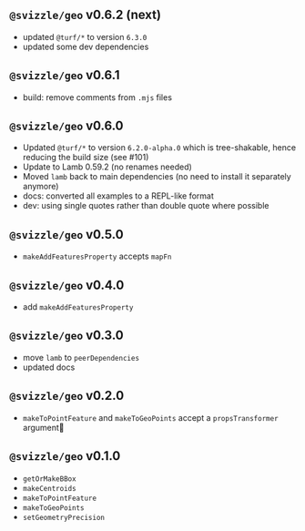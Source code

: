 ## `@svizzle/geo` v0.6.2 (next)

- updated `@turf/*` to version `6.3.0`
- updated some dev dependencies

## `@svizzle/geo` v0.6.1

- build: remove comments from `.mjs` files

## `@svizzle/geo` v0.6.0

- Updated `@turf/*` to version `6.2.0-alpha.0` which is tree-shakable, hence reducing the build size (see #101)
- Update to Lamb 0.59.2 (no renames needed)
- Moved `lamb` back to main dependencies (no need to install it separately anymore)
- docs: converted all examples to a REPL-like format
- dev: using single quotes rather than double quote where possible

## `@svizzle/geo` v0.5.0

- `makeAddFeaturesProperty` accepts `mapFn`

## `@svizzle/geo` v0.4.0

- add `makeAddFeaturesProperty`

## `@svizzle/geo` v0.3.0

- move `lamb` to `peerDependencies`
- updated docs

## `@svizzle/geo` v0.2.0

- `makeToPointFeature` and `makeToGeoPoints` accept a `propsTransformer` argument

## `@svizzle/geo` v0.1.0

- `getOrMakeBBox`
- `makeCentroids`
- `makeToPointFeature`
- `makeToGeoPoints`
- `setGeometryPrecision`
